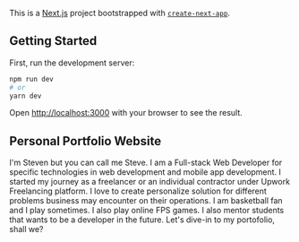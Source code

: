 This is a [Next.js](https://nextjs.org/) project bootstrapped with [`create-next-app`](https://github.com/vercel/next.js/tree/canary/packages/create-next-app).

## Getting Started

First, run the development server:

```bash
npm run dev
# or
yarn dev
```

Open [http://localhost:3000](http://localhost:3000) with your browser to see the result.

## Personal Portfolio Website

I'm Steven but you can call me Steve. I am a Full-stack Web
Developer for specific technologies in web development and mobile app
development. I started my journey as a freelancer or an individual
contractor under Upwork Freelancing platform. I love to create
personalize solution for different problems business may encounter on
their operations. I am basketball fan and I play sometimes. I also
play online FPS games. I also mentor students that wants to be a
developer in the future. Let's dive-in to my portofolio, shall we?

